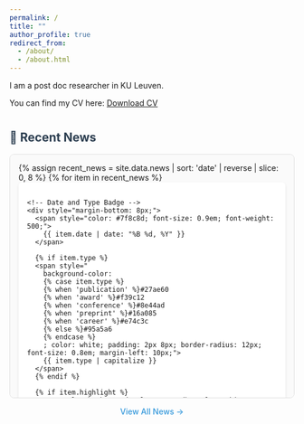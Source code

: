 ```yaml
---
permalink: /
title: ""
author_profile: true
redirect_from: 
  - /about/
  - /about.html
---
```


I am a post doc researcher in KU Leuven.

You can find my CV here: [Download CV](../assests/cv-2024.pdf)
 



<!-- News Section -->
<h2 style="margin-top: 40px; color: #2c3e50;">📰 Recent News</h2>

<div style="max-height: 400px; overflow-y: auto; border: 1px solid #e0e0e0; border-radius: 8px; padding: 15px; background-color: #fafafa;">
  {% assign recent_news = site.data.news | sort: 'date' | reverse | slice: 0, 8 %}
  {% for item in recent_news %}
  <div style="margin-bottom: 20px; padding: 15px; background-color: white; border-radius: 6px; box-shadow: 0 2px 4px rgba(0,0,0,0.1); {% if item.highlight %}border-left: 4px solid #3498db;{% endif %}">
    
    <!-- Date and Type Badge -->
    <div style="margin-bottom: 8px;">
      <span style="color: #7f8c8d; font-size: 0.9em; font-weight: 500;">
        {{ item.date | date: "%B %d, %Y" }}
      </span>
      
      {% if item.type %}
      <span style="
        background-color: 
        {% case item.type %}
        {% when 'publication' %}#27ae60
        {% when 'award' %}#f39c12
        {% when 'conference' %}#8e44ad
        {% when 'preprint' %}#16a085
        {% when 'career' %}#e74c3c
        {% else %}#95a5a6
        {% endcase %}
        ; color: white; padding: 2px 8px; border-radius: 12px; font-size: 0.8em; margin-left: 10px;">
        {{ item.type | capitalize }}
      </span>
      {% endif %}
      
      {% if item.highlight %}
      <span style="background-color: #3498db; color: white; padding: 2px 8px; border-radius: 12px; font-size: 0.8em; margin-left: 5px;">
        ⭐ Featured
      </span>
      {% endif %}
    </div>
    
    <!-- Title -->
    <h4 style="margin: 0 0 8px 0; color: #2c3e50;">
      {% if item.link %}
      <a href="{{ item.link }}" style="text-decoration: none; color: #2c3e50;">{{ item.title }}</a>
      {% else %}
      {{ item.title }}
      {% endif %}
    </h4>
    
    <!-- Description -->
    <p style="margin: 0; color: #555; line-height: 1.4;">{{ item.description }}</p>
    
    {% if item.link %}
    <a href="{{ item.link }}" style="color: #3498db; text-decoration: none; font-size: 0.9em;">Read more →</a>
    {% endif %}
  </div>
  {% endfor %}
</div>

<!-- Archive Link -->
<div style="text-align: center; margin-top: 15px;">
  <a href="/news/" style="color: #3498db; text-decoration: none; font-weight: 500;">View All News →</a>
</div>
